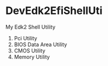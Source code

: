 # DevEdk2EfiShellUti
My Edk2 Shell Utility
1. Pci Utility
2. BIOS Data Area Utility
3. CMOS Utility
4. Memory Utility